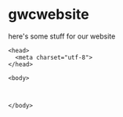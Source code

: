 # gwcwebsite
here's some stuff for our website
<!DOCTYPE HTML>

  <html>

    <head>
      <meta charset="utf-8">
    </head>
  
    <body>
        
       
        
    </body>
  </html>
